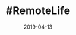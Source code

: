 ---
conference: Twin Cities Code Camp
location: Minneapolis, Minnesota
title: "&#35;RemoteLife"
date: 2019-04-13
---